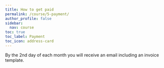 ```yaml
---
title: How to get paid
permalink: /course/5-payment/
author_profile: false
sidebar:
  nav: course
toc: true
toc_label: Payment
toc_icon: address-card
---
```


By the 2nd day of each month you will receive an email including an invoice template.
